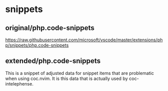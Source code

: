 # snippets

## original/php.code-snippets

https://raw.githubusercontent.com/microsoft/vscode/master/extensions/php/snippets/php.code-snippets

## extended/php.code-snippets

This is a snippet of adjusted data for snippet items that are problematic when using coc.nvim. It is this data that is actually used by coc-intelephense.
